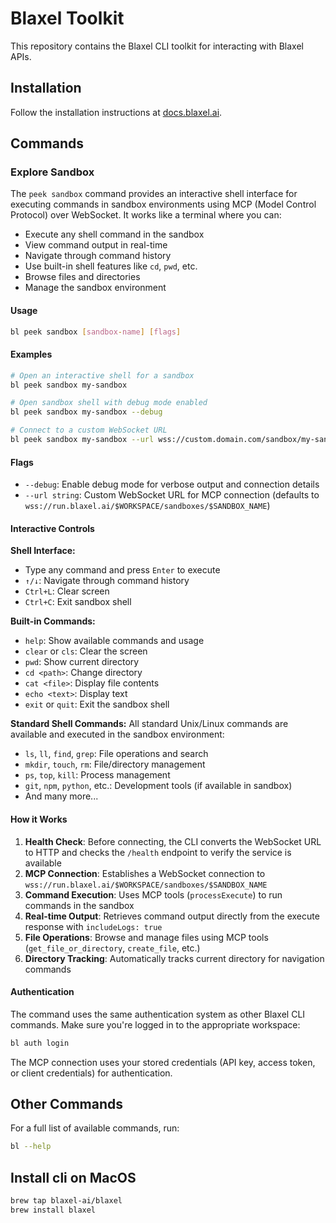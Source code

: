 # Blaxel Toolkit

This repository contains the Blaxel CLI toolkit for interacting with Blaxel APIs.

## Installation

Follow the installation instructions at [docs.blaxel.ai](https://docs.blaxel.ai/cli-reference/introduction).

## Commands

### Explore Sandbox

The `peek sandbox` command provides an interactive shell interface for executing commands in sandbox environments using MCP (Model Control Protocol) over WebSocket. It works like a terminal where you can:

- Execute any shell command in the sandbox
- View command output in real-time
- Navigate through command history
- Use built-in shell features like `cd`, `pwd`, etc.
- Browse files and directories
- Manage the sandbox environment

#### Usage

```bash
bl peek sandbox [sandbox-name] [flags]
```

#### Examples

```bash
# Open an interactive shell for a sandbox
bl peek sandbox my-sandbox

# Open sandbox shell with debug mode enabled
bl peek sandbox my-sandbox --debug

# Connect to a custom WebSocket URL
bl peek sandbox my-sandbox --url wss://custom.domain.com/sandbox/my-sandbox
```

#### Flags

- `--debug`: Enable debug mode for verbose output and connection details
- `--url string`: Custom WebSocket URL for MCP connection (defaults to `wss://run.blaxel.ai/$WORKSPACE/sandboxes/$SANDBOX_NAME`)

#### Interactive Controls

**Shell Interface:**
- Type any command and press `Enter` to execute
- `↑/↓`: Navigate through command history
- `Ctrl+L`: Clear screen
- `Ctrl+C`: Exit sandbox shell

**Built-in Commands:**
- `help`: Show available commands and usage
- `clear` or `cls`: Clear the screen
- `pwd`: Show current directory
- `cd <path>`: Change directory
- `cat <file>`: Display file contents
- `echo <text>`: Display text
- `exit` or `quit`: Exit the sandbox shell

**Standard Shell Commands:**
All standard Unix/Linux commands are available and executed in the sandbox environment:
- `ls`, `ll`, `find`, `grep`: File operations and search
- `mkdir`, `touch`, `rm`: File/directory management
- `ps`, `top`, `kill`: Process management
- `git`, `npm`, `python`, etc.: Development tools (if available in sandbox)
- And many more...

#### How it Works

1. **Health Check**: Before connecting, the CLI converts the WebSocket URL to HTTP and checks the `/health` endpoint to verify the service is available
2. **MCP Connection**: Establishes a WebSocket connection to `wss://run.blaxel.ai/$WORKSPACE/sandboxes/$SANDBOX_NAME`
3. **Command Execution**: Uses MCP tools (`processExecute`) to run commands in the sandbox
4. **Real-time Output**: Retrieves command output directly from the execute response with `includeLogs: true`
5. **File Operations**: Browse and manage files using MCP tools (`get_file_or_directory`, `create_file`, etc.)
6. **Directory Tracking**: Automatically tracks current directory for navigation commands

#### Authentication

The command uses the same authentication system as other Blaxel CLI commands. Make sure you're logged in to the appropriate workspace:

```bash
bl auth login
```

The MCP connection uses your stored credentials (API key, access token, or client credentials) for authentication.

## Other Commands

For a full list of available commands, run:

```bash
bl --help
```

## Install cli on MacOS
```sh
brew tap blaxel-ai/blaxel
brew install blaxel
```